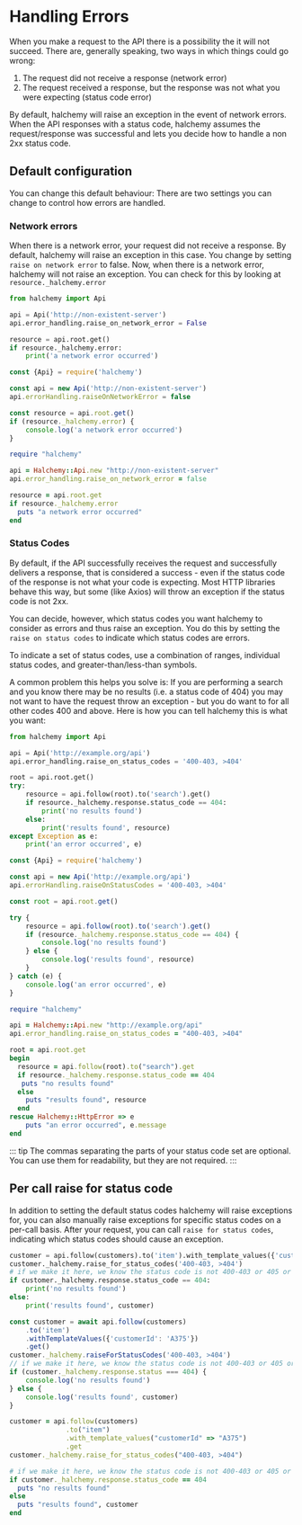 # Handling Errors
When you make a request to the API there is a possibility the it will not succeed.  There are, generally speaking, two ways in which things could go wrong:
1. The request did not receive a response (network error)
2. The request received a response, but the response was not what you were expecting (status code error)

By default, halchemy will raise an exception in the event of network errors.  When the API responses with a status code, halchemy assumes the request/response was successful and lets you decide how to handle a non 2xx status code.

## Default configuration
You can change this default behaviour:  There are two settings you can change to control how errors are handled.
### Network errors
When there is a network error, your request did not receive a response.  By default, halchemy will raise an exception in this case.  You change by setting `raise on network error` to false.  Now, when there is a network error, halchemy will not raise an exception.  You can check for this by looking at `resource._halchemy.error`

<tabs>
<tab name="Python">

```python
from halchemy import Api

api = Api('http://non-existent-server')
api.error_handling.raise_on_network_error = False

resource = api.root.get()
if resource._halchemy.error:
    print('a network error occurred')
```
</tab>

<tab name="JavaScript">

```javascript
const {Api} = require('halchemy')

const api = new Api('http://non-existent-server')
api.errorHandling.raiseOnNetworkError = false

const resource = api.root.get()
if (resource._halchemy.error) {
    console.log('a network error occurred')
}
```
</tab>

<tab name="Ruby">

```ruby
require "halchemy"

api = Halchemy::Api.new "http://non-existent-server"
api.error_handling.raise_on_network_error = false

resource = api.root.get
if resource._halchemy.error
  puts "a network error occurred"
end
```
</tab>

<future-languages />
</tabs>

### Status Codes
By default, if the API successfully receives the request and successfully delivers a response, that is considered a success - even if the status code of the response is not what your code is expecting.  Most HTTP libraries behave this way, but some (like Axios) will throw an exception if the status code is not 2xx.

You can decide, however, which status codes you want halchemy to consider as errors and thus raise an exception.  You do this by setting the `raise on status codes` to indicate which status codes are errors.

To indicate a set of status codes, use a combination of ranges, individual status codes, and greater-than/less-than symbols.

A common problem this helps you solve is: If you are performing a search and you know there may be no results (i.e. a status code of 404) you may not want to have the request throw an exception - but you do want to for all other codes 400 and above.  Here is how you can tell halchemy this is what you want:

<tabs>
<tab name="Python">

```python
from halchemy import Api

api = Api('http://example.org/api')
api.error_handling.raise_on_status_codes = '400-403, >404'

root = api.root.get()
try:
    resource = api.follow(root).to('search').get()
    if resource._halchemy.response.status_code == 404:
        print('no results found')
    else:
        print('results found', resource)
except Exception as e:
    print('an error occurred', e)
```
</tab>

<tab name="JavaScript">

```javascript
const {Api} = require('halchemy')

const api = new Api('http://example.org/api')
api.errorHandling.raiseOnStatusCodes = '400-403, >404'

const root = api.root.get()

try {
    resource = api.follow(root).to('search').get()
    if (resource._halchemy.response.status_code == 404) {
        console.log('no results found')
    } else {
        console.log('results found', resource)
    }
} catch (e) {
    console.log('an error occurred', e)
}
```
</tab>

<tab name="Ruby">

```ruby
require "halchemy"

api = Halchemy::Api.new "http://example.org/api"
api.error_handling.raise_on_status_codes = "400-403, >404"

root = api.root.get
begin
  resource = api.follow(root).to("search").get
  if resource._halchemy.response.status_code == 404
   puts "no results found"
  else
    puts "results found", resource
  end
rescue Halchemy::HttpError => e
    puts "an error occurred", e.message
end
```
</tab>

<future-languages />
</tabs>

::: tip
The commas separating the parts of your status code set are optional.  You can use them for readability, but they are not required.
:::

## Per call raise for status code
In addition to setting the default status codes halchemy will raise exceptions for, you can also manually raise exceptions for specific status codes on a per-call basis.  After your request, you can call `raise for status codes`, indicating which status codes should cause an exception.

<tabs>
<tab name="Python">

```python
customer = api.follow(customers).to('item').with_template_values({'customerId': 'A375'}).get()
customer._halchemy.raise_for_status_codes('400-403, >404')
# if we make it here, we know the status code is not 400-403 or 405 or above, but might be 404
if customer._halchemy.response.status_code == 404:
    print('no results found')
else:
    print('results found', customer)
```
</tab>

<tab name="JavaScript">

```javascript
const customer = await api.follow(customers)
    .to('item')
    .withTemplateValues({'customerId': 'A375'})
    .get()
customer._halchemy.raiseForStatusCodes('400-403, >404')
// if we make it here, we know the status code is not 400-403 or 405 or above, but might be 404
if (customer._halchemy.response.status === 404) {
    console.log('no results found')
} else {
    console.log('results found', customer)
}
```
</tab>

<tab name="Ruby">

```ruby
customer = api.follow(customers)
              .to("item")
              .with_template_values("customerId" => "A375")
              .get
customer._halchemy.raise_for_status_codes("400-403, >404")

# if we make it here, we know the status code is not 400-403 or 405 or above, but might be 404
if customer._halchemy.response.status_code == 404
  puts "no results found"
else
  puts "results found", customer
end
```
</tab>

<future-languages />
</tabs>
